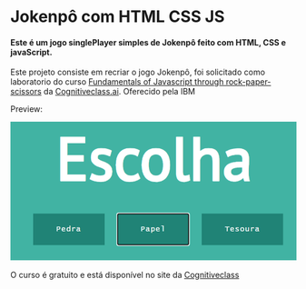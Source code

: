 # Jokenpô com HTML CSS JS

#### Este é um jogo singlePlayer simples de Jokenpô feito com HTML, CSS e javaScript.

Este projeto consiste em recriar o jogo Jokenpô, foi solicitado como laboratorio do curso [Fundamentals of Javascript through rock-paper-scissors](https://cognitiveclass.ai/courses/course-v1:IBM+GPXX03HFEN+v1) da [Cognitiveclass.ai](https://cognitiveclass.ai/). Oferecido pela IBM

Preview:

<p align="center">
  <img src="preview.png" alt="preview image">
</p>

O curso é gratuito e está disponível no site da [Cognitiveclass](https://cognitiveclass.ai/)